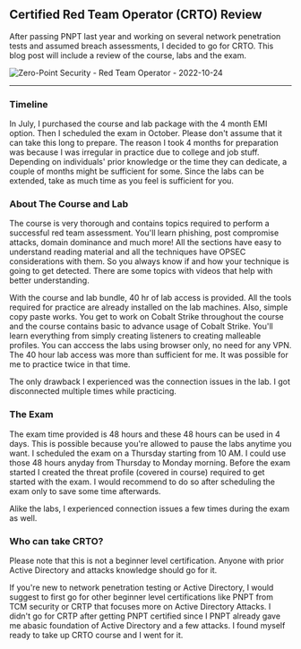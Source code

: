 ## Certified Red Team Operator (CRTO) Review

After passing PNPT last year and working on several network penetration tests and assumed breach assessments, I decided to go for CRTO. This blog post will include a review of the course, labs and the exam.

![Zero-Point Security - Red Team Operator - 2022-10-24](https://user-images.githubusercontent.com/60311143/198875646-916483a6-47c7-4540-bbe1-cf0b05bba4b4.png)

---

### Timeline

In July, I purchased the course and lab package with the 4 month EMI option. Then I scheduled the exam in October. 
Please don't assume that it can take this long to prepare. The reason I took 4 months for preparation was because I was irregular in practice due to college and job stuff. Depending on individuals' prior knowledge or the time they can dedicate, a couple of months might be sufficient for some. Since the labs can be extended, take as much time as you feel is sufficient for you.

### About The Course and Lab

The course is very thorough and contains topics required to perform a successful red team assessment. You'll learn phishing, post compromise attacks, domain dominance and much more! All the sections have easy to understand reading material and all the techniques have OPSEC considerations with them. So you always know if and how your technique is going to get detected. There are some topics with videos that help with better understanding.

With the course and lab bundle, 40 hr of lab access is provided. All the tools required for practice are already installed on the lab machines. Also, simple copy paste works. You get to work on Cobalt Strike throughout the course and the course contains basic to advance usage of Cobalt Strike. You'll learn everything from simply creating listeners to creating malleable profiles. You can acccess the labs using browser only, no need for any VPN. The 40 hour lab access was more than sufficient for me. It was possible for me to practice twice in that time.

The only drawback I experienced was the connection issues in the lab. I got disconnected multiple times while practicing.

### The Exam

The exam time provided is 48 hours and these 48 hours can be used in 4 days. This is possible because you're allowed to pause the labs anytime you want. I scheduled the exam on a Thursday starting from 10 AM. I could use those 48 hours anyday from Thursday to Monday morning. Before the exam started I created the threat profile (covered in course) required to get started with the exam. I would recommend to do so after scheduling the exam only to save some time afterwards.

Alike the labs, I experienced connection issues a few times during the exam as well.

### Who can take CRTO?

Please note that this is not a beginner level certification. Anyone with prior Active Directory and attacks knowledge should go for it. 

If you're new to network penetration testing or Active Directory, I would suggest to first go for other beginner level certifications like PNPT from TCM security or CRTP that focuses more on Active Directory Attacks. I didn't go for CRTP after getting PNPT certified since I PNPT already gave me abasic foundation of Active Directory and a few attacks. I found myself ready to take up CRTO course and I went for it.

